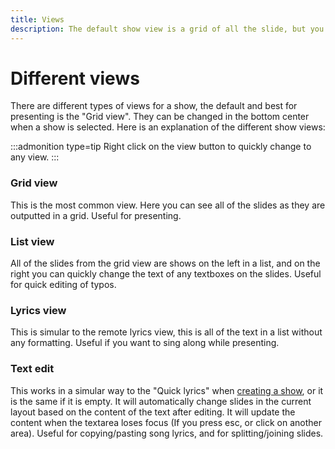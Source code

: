 ```yaml
---
title: Views
description: The default show view is a grid of all the slide, but you can change this to just a text view.
---
```


# Different views

There are different types of views for a show, the default and best for presenting is the "Grid view". They can be changed in the bottom center when a show is selected. Here is an explanation of the different show views:

:::admonition type=tip
Right click on the view button to quickly change to any view.
:::

### Grid view

This is the most common view. Here you can see all of the slides as they are outputted in a grid. Useful for presenting.

### List view

All of the slides from the grid view are shows on the left in a list, and on the right you can quickly change the text of any textboxes on the slides. Useful for quick editing of typos.

### Lyrics view

This is simular to the remote lyrics view, this is all of the text in a list without any formatting. Useful if you want to sing along while presenting.

### Text edit

This works in a simular way to the "Quick lyrics" when [creating a show](./show#creating-a-show), or it is the same if it is empty. It will automatically change slides in the current layout based on the content of the text after editing. It will update the content when the textarea loses focus (If you press esc, or click on another area). Useful for copying/pasting song lyrics, and for splitting/joining slides.
